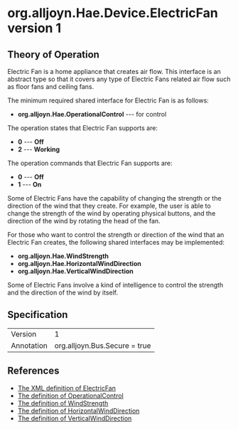 # org.alljoyn.Hae.Device.ElectricFan version 1

## Theory of Operation

Electric Fan is a home appliance that creates air flow.  This interface is an
abstract type so that it covers any type of Electric Fans related air flow
such as floor fans and ceiling fans.

The minimum required shared interface for Electric Fan is as follows:
  * **org.alljoyn.Hae.OperationalControl** --- for control

The operation states that Electric Fan supports are:
  * **0** --- **Off**
  * **2** --- **Working**

The operation commands that Electric Fan supports are:
  * **0** --- **Off**
  * **1** --- **On**

Some of Electric Fans have the capability of changing the strength or the
direction of the wind that they create.  For example, the user is able to
change the strength of the wind by operating physical buttons, and the
direction of the wind by rotating the head of the fan.

For those who want to control the strength or direction of the wind that an
Electric Fan creates, the following shared interfaces may be implemented:
  * **org.alljoyn.Hae.WindStrength**
  * **org.alljoyn.Hae.HorizontalWindDirection**
  * **org.alljoyn.Hae.VerticalWindDirection**

Some of Electric Fans involve a kind of intelligence to control the strength
and the direction of the wind by itself.

## Specification

|               |                                                       |
|---------------|-------------------------------------------------------|
| Version       | 1                                                     |
| Annotation    | org.alljoyn.Bus.Secure = true                         |

## References

  * [The XML definition of ElectricFan](ElectricFan-v1.xml)
  * [The definition of OperationalControl](/org.alljoyn.Hae/OperationalControl-v1)
  * [The definition of WindStrength](/org.alljoyn.Hae/WindStrength-v1)
  * [The definition of HorizontalWindDirection](/org.alljoyn.Hae/HorizontalWindDirection-v1)
  * [The definition of VerticalWindDirection](/org.alljoyn.Hae/VerticalWindDirection-v1)
